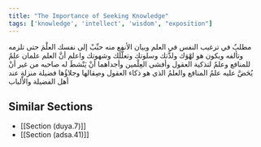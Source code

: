```yaml
---
title: "The Importance of Seeking Knowledge"
tags: ['knowledge', 'intellect', 'wisdom', "exposition"]
---
```


 مطلبٌ في ترغيب النفس في العلم وبيان الأنفع منه حبِّبْ إلى نفسك العلْمَ حتى تلزمه وتألفه ويكون هو لهْوَك ولذَّتك وسلوتك وتعلُّلَك وشهوتك  واعلم أنَّ العلم علمان علمٌ للمنافع وعلمٌ لتذكية العقول  وأفشى العِلْمين وأجداهما أنْ يَنْشطَ له صاحبه من غير أنْ يُحَضَّ عليه علمُ المنافع والعلمُ الذي هو ذكاء العقول وصِقالها وجلاؤُها فضيلة منزلةٍ عند أهل الفضيلة والألباب

## Similar Sections
- [[Section (duya.7)]]
 - [[Section (adsa.41)]]
